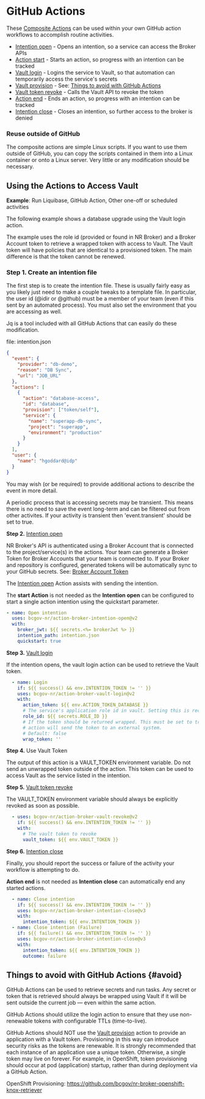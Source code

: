 # GitHub Actions

These [Composite Actions](https://docs.github.com/en/actions/sharing-automations/creating-actions/about-custom-actions#composite-actions) can be used within your own GitHub action workflows to accomplish routine activities.

* [Intention open](https://github.com/bcgov-nr/action-broker-intention-open) - Opens an intention, so a service can access the Broker APIs
* [Action start](https://github.com/bcgov-nr/action-broker-action-start) - Starts an action, so progress with an intention can be tracked
* [Vault login](https://github.com/bcgov-nr/action-broker-vault-login) - Logins the service to Vault, so that automation can temporarily access the service's secrets
* [Vault provision](https://github.com/bcgov-nr/action-broker-vault-provision) - See: [Things to avoid with GitHub Actions](#avoid)
* [Vault token revoke](https://github.com/bcgov-nr/action-broker-vault-revoke) - Calls the Vault API to revoke the token
* [Action end](https://github.com/bcgov-nr/action-broker-action-end) - Ends an action, so progress with an intention can be tracked
* [Intention close](https://github.com/bcgov-nr/action-broker-intention-close) - Closes an intention, so further access to the broker is denied

### Reuse outside of GitHub

The composite actions are simple Linux scripts. If you want to use them outside of GitHub, you can copy the scripts contained in them into a Linux container or onto a Linux server. Very little or any modification should be necessary.

## Using the Actions to Access Vault

**Example**: Run Liquibase, GitHub Action, Other one-off or scheduled activities

The following example shows a database upgrade using the Vault login action.

The example uses the role id (provided or found in NR Broker) and a Broker Account token to retrieve a wrapped token with access to Vault. The Vault token will have policies that are identical to a provisioned token. The main difference is that the token cannot be renewed.

### Step 1. Create an intention file

The first step is to create the intention file. These is usually fairly easy as you likely just need to make a couple tweaks to a template file. In particular, the user id (<username>@idir or <username>@github) must be a member of your team (even if this sent by an automated process). You must also set the environment that you are accessing as well.

Jq is a tool included with all GitHub Actions that can easily do these modification.

file: intention.json
```json
{
  "event": {
    "provider": "db-demo",
    "reason": "DB Sync",
    "url": "JOB_URL"
  },
  "actions": [
    {
      "action": "database-access",
      "id": "database",
      "provision": ["token/self"],
      "service": {
        "name": "superapp-db-sync",
        "project": "superapp",
        "environment": "production"
      }
    }
  ],
  "user": {
    "name": "hgoddard@idp"
  }
}
```

You may wish (or be required) to provide additional actions to describe the event in more detail.

A periodic process that is accessing secrets may be transient. This means there is no need to save the event long-term and can be filtered out from other activites. If your activity is transient then 'event.transient' should be set to true.

**Step 2.** [Intention open](https://github.com/bcgov-nr/action-broker-intention-open)

NR Broker's API is authenticated using a Broker Account that is connected to the project/service(s) in the actions. Your team can generate a Broker Token for Broker Accounts that your team is connected to. If your Broker and repository is configured, generated tokens will be automatically sync to your GitHub secrets. See: [Broker Account Token](dev_account_token.md)

The [Intention open](https://github.com/bcgov-nr/action-broker-intention-open) Action assists with sending the intention.

The **start Action** is not needed as the **Intention open** can be configured to start a single action intention using the quickstart parameter.

```yaml
- name: Open intention
  uses: bcgov-nr/action-broker-intention-open@v2
  with:
    broker_jwt: ${{ secrets.<%= brokerJwt %> }}
    intention_path: intention.json
    quickstart: true
```

**Step 3.** [Vault login](https://github.com/bcgov-nr/action-broker-vault-login)

If the intention opens, the vault login action can be used to retrieve the Vault token.

```yaml
  - name: Login
    if: ${{ success() && env.INTENTION_TOKEN != '' }}
    uses: bcgov-nr/action-broker-vault-login@v2
    with:
      action_token: ${{ env.ACTION_TOKEN_DATABASE }}
      # The service's application role id in vault. Setting this is recommended to avoid environment mismatch.
      role_id: ${{ secrets.ROLE_ID }}
      # If the token should be returned wrapped. This must be set to true if the
      # action will send the token to an external system.
      # Default: false
      wrap_token: ''
```

**Step 4.** Use Vault Token

The output of this action is a VAULT_TOKEN environment variable. Do not send an unwrapped token outside of the action. This token can be used to access Vault as the service listed in the intention.

**Step 5.** [Vault token revoke](https://github.com/bcgov-nr/action-broker-vault-revoke)

The VAULT_TOKEN environment variable should always be explicitly revoked as soon as possible.

```yaml
  - uses: bcgov-nr/action-broker-vault-revoke@v2
    if: ${{ success() && env.INTENTION_TOKEN != '' }}
    with:
      # The vault token to revoke
      vault_token: ${{ env.VAULT_TOKEN }}
```

**Step 6.** [Intention close](https://github.com/bcgov-nr/action-broker-intention-close)

Finally, you should report the success or failure of the activity your workflow is attempting to do.

**Action end** is not needed as **Intention close** can automatically end any started actions.

```yaml
  - name: Close intention
    if: ${{ success() && env.INTENTION_TOKEN != '' }}
    uses: bcgov-nr/action-broker-intention-close@v3
    with:
      intention_token: ${{ env.INTENTION_TOKEN }}
  - name: Close intention (Failure)
    if: ${{ failure() && env.INTENTION_TOKEN != '' }}
    uses: bcgov-nr/action-broker-intention-close@v3
    with:
      intention_token: ${{ env.INTENTION_TOKEN }}
      outcome: failure
```

## Things to avoid with GitHub Actions {#avoid}

GitHub Actions can be used to retrieve secrets and run tasks. Any secret or token that is retrieved should always be wrapped using Vault if it will be sent outside the current job — even within the same action.

GitHub Actions should utilize the login action to ensure that they use non-renewable tokens with configurable TTLs (time-to-live).

GitHub Actions should NOT use the [Vault provision](https://github.com/bcgov-nr/action-broker-vault-provision) action to provide an application with a Vault token. Provisioning in this way can introduce security risks as the tokens are renewable. It is strongly recommended that each instance of an application use a unique token. Otherwise, a single token may live on forever. For example, in OpenShift, token provisioning should occur at pod (application) startup, rather than during deployment via a GitHub Action.

OpenShift Provisioning: https://github.com/bcgov/nr-broker-openshift-knox-retriever
